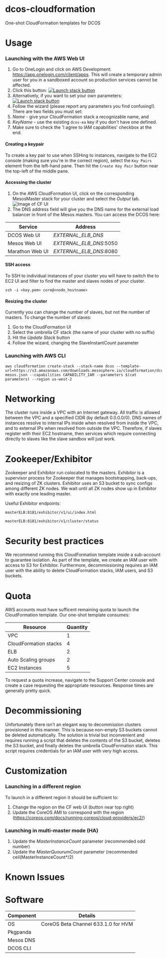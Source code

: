 # dcos-cloudformation
One-shot CloudFormation templates for DCOS

# Usage
### Launching with the AWS Web UI
1. Go to OneLogin and click on AWS Development: https://app.onelogin.com/client/apps. This will create a temporary admin user for you in a sandboxed account so production services cannot be affected.
1. Click this button:
[![Launch stack button](https://s3.amazonaws.com/cloudformation-examples/cloudformation-launch-stack.png)](https://console.aws.amazon.com/cloudformation/home?region=us-west-2#/stacks/new?templateURL=https://s3.amazonaws.com/downloads.mesosphere.io/cloudformation/dcos/stage-simple-mesos.json)
1. Alternatively, if you want to set your own parameters:
[![Launch stack button](https://s3.amazonaws.com/cloudformation-examples/cloudformation-launch-stack.png)](https://console.aws.amazon.com/cloudformation/home?region=us-west-2#/stacks/new?templateURL=https://s3.amazonaws.com/downloads.mesosphere.io/cloudformation/dcos/stage-mesos.json)
1. Follow the wizard (please report any parameters you find confusing!). There are two fields you must set:
  1. *Name* - give your CloudFormation stack a recognizable name, and
  1. *KeyName* - use the existing `dcos-ea` key if you don't have one defined.
1. Make sure to check the 'I agree to IAM capabilities' checkbox at the end.

#### Creating a keypair
To create a key pair to use when SSHing to instances, navigate to the EC2 console (making sure you're in the correct region), select the `Key Pairs` element from the left-hand pane. Then hit the `Create Key Pair` button near the top-left of the middle pane.

#### Accessing the cluster
1. On the AWS CloudFormation UI, click on the corresponding MesosMaster stack for your cluster and select the *Output* tab. ![Image of CF UI](https://www.dropbox.com/s/ylj9z92n4zvm3ri/Screenshot%202015-03-31%2015.03.41.png?dl=1)
2. The DNS address field will give you the DNS name for the external load balancer in front of the Mesos masters. You can access the DCOS here:

| Service | Address |
| --- | --- |
| DCOS Web UI | *EXTERNAL_ELB_DNS* |
| Mesos Web UI | *EXTERNAL_ELB_DNS*:5050 |
| Marathon Web UI | *EXTERNAL_ELB_DNS*:8080 |

#### SSH access
To SSH to individual instances of your cluster you will have to switch the to EC2 UI and filter to find the master and slaves nodes of your cluster.
```
ssh -i <key.pem> core@<node_hostname>
```

#### Resizing the cluster
Currently you can change the number of slaves, but not the number of masters.
To change the number of slaves:
1. Go to the CloudFormation UI
2. Select the umbrella CF stack (the name of your cluster with no suffix)
3. Hit the *Update Stack* button
4. Follow the wizard, changing the SlaveInstantCount parameter

### Launching with AWS CLI
```
aws cloudformation create-stack --stack-name dcos --template-url=https://s3.amazonaws.com/downloads.mesosphere.io/cloudformation/dcos/stage-mesos.json --capabilities CAPABILITY_IAM --parameters $(cat parameters) --region us-west-2
```

# Networking
The cluster runs inside a VPC with an Internet gateway. All traffic is allowed between the VPC and a specified CIDR (by default 0.0.0.0/0). DNS names of instances resolve to internal IPs inside when resolved from inside the VPC, and to external IPs when resolved from outside the VPC. Therefore, if slaves register with their EC2 hostname, then services which require connecting directly to slaves like the slave sandbox will just work.

# Zookeeper/Exhibitor
Zookeeper and Exhibitor run colocated to the masters. Exhibitor is a supervisor process for Zookeeper that manages bootstrapping, back-ups, and resizing of ZK clusters. Exhibitor uses an S3 bucket to sync configs among different ZK nodes. We wait until all ZK nodes show up in Exhibitor with exactly one leading master.

Useful Exhibitor endpoints:

```
masterELB:8181/exhibitor/v1/ui/index.html
```
```
masterELB:8181/exhibitor/v1/cluster/status
```

# Security best practices
We recommend running this CloudFormation template inside a sub-account to guarantee isolation. As part of the template, we create an IAM user with access to S3 for Exhibitor. Furthermore, decommissioning requires an IAM user with the ability to delete CloudFormation stacks, IAM users, and S3 buckets.

# Quota
AWS accounts must have sufficent remaining quota to launch the CloudFormation template. Our one-shot template consumes:

| Resource | Quantity |
| --- | --- |
| VPC | 1 |
| CloudFormation stacks | 4 |
| ELB | 2 |
| Auto Scaling groups | 2 |
| EC2 Instances | 5 |

To request a quota increase, navigate to the Support Center console and create a case requesting the appropriate resources. Response times are generally pretty quick.


# Decommissioning
Unfortunately there isn't an elegant way to decommission clusters provisioned in this manner. This is because non-empty S3 buckets cannot be deleted automatically. The solution is trivial but inconvenient and requires running a script that deletes the contents of the S3 bucket, deletes the S3 bucket, and finally deletes the umbrella CloudFormation stack. This script requires credentials for an IAM user with very high access.

# Customization
### Launching in a different region
To launch in a different region it should be sufficient to:
1. Change the region on the CF web UI (button near top right)
2. Update the CoreOS AMI to correspond with the region (https://coreos.com/docs/running-coreos/cloud-providers/ec2/)

### Launching in multi-master mode (HA)
1. Update the *MasterInstanceCount* parameter (recommended odd number)
2. Update the *MasterQuourumCount* parameter (recommended ceil(MasterInstanceCount*/2)

# Known Issues

# Software
| Component | Details |
| --- | --- |
| OS | CoreOS Beta Channel 633.1.0 for HVM |
| Pkgpanda | |
| Mesos DNS | |
| DCOS CLI | |
